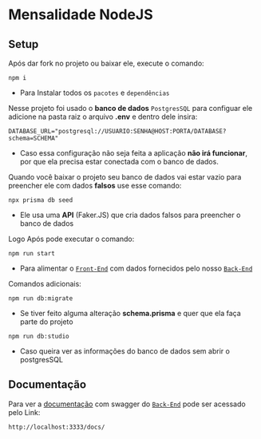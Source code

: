 # Mensalidade NodeJS

## Setup

Após dar fork no projeto ou baixar ele, execute o comando: 

```
npm i
````

- Para Instalar todos os `pacotes` e `dependências`

 Nesse projeto foi usado o **banco de dados** `PostgresSQL` para configuar ele adicione na pasta raiz  o arquivo **.env** e dentro dele insira:
````
DATABASE_URL="postgresql://USUARIO:SENHA@HOST:PORTA/DATABASE?schema=SCHEMA"
````
- Caso essa configuração não seja feita a aplicação **não irá funcionar**, por que ela precisa estar conectada com o banco de dados.

Quando você baixar o projeto seu banco de dados vai estar vazio para preencher ele com dados **falsos** use esse comando: 
````
npx prisma db seed
````

- Ele usa uma **API** (Faker.JS) que cria dados falsos para preencher o banco de dados

Logo Após pode executar o comando:

````
npm run start
````
- Para alimentar o [`Front-End`](https://github.com/R4NP3R/projeto_mensalidade/tree/main/Mensalidade_React) com dados fornecidos pelo nosso [`Back-End`](https://github.com/R4NP3R/projeto_mensalidade/tree/main/Mensalidade_NodeJS)

Comandos adicionais: 

````
npm run db:migrate
````
- Se tiver feito alguma alteração **schema.prisma** e quer que ela faça parte do projeto
````
npm run db:studio
````
- Caso queira ver as informações do banco de dados sem abrir o postgresSQL

## Documentação

Para ver a [documentação](http://localhost:3333/docs/) com swagger do [`Back-End`](https://github.com/R4NP3R/projeto_mensalidade/tree/main/Mensalidade_NodeJS) pode ser acessado pelo Link:

````
http://localhost:3333/docs/
````
